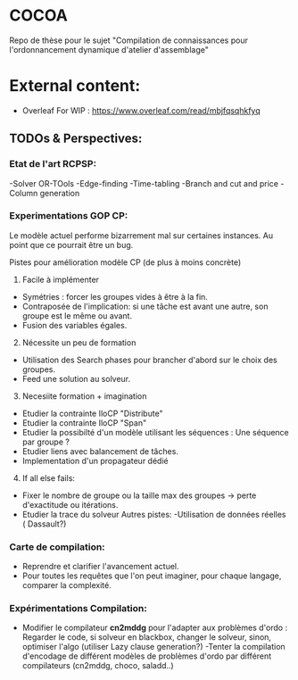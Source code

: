 # COCOA
Repo de thèse pour le sujet "Compilation de connaissances pour l'ordonnancement dynamique d'atelier d'assemblage"

# External content:
- Overleaf For WIP : https://www.overleaf.com/read/mbjfqsqhkfyq

## TODOs & Perspectives:
### Etat de l'art RCPSP: 
-Solver OR-TOols
-Edge-finding
-Time-tabling
-Branch and cut and price
-Column generation

### Experimentations GOP CP:
Le modèle actuel performe bizarrement mal sur certaines instances. Au point que ce pourrait être un bug.

Pistes pour amélioration modèle CP (de plus à moins concrète)
1. Facile à implémenter
- Symétries : forcer les groupes vides à être à la fin.
- Contraposée de l'implication: si une tâche est avant une autre, son groupe est le même ou avant.
- Fusion des variables égales.
2. Nécessite un peu de formation
- Utilisation des Search phases pour brancher d'abord sur le choix des groupes.
- Feed une solution au solveur.
3. Necesiite formation + imagination
- Etudier la contrainte IloCP "Distribute"
- Etudier la contrainte IloCP "Span"
- Etudier la possibilté d'un modèle utilisant les séquences : Une séquence par groupe ?
- Etudier liens avec balancement de tâches.
- Implementation d'un propagateur dédié
4. If all else fails:
- Fixer le nombre de groupe ou la taille max des groupes -> perte d'exactitude ou itérations.
- Etudier la trace du solveur
Autres pistes:
-Utilisation de données réelles ( Dassault?)

### Carte de compilation:
- Reprendre et clarifier l'avancement actuel.
- Pour toutes les requêtes que l'on peut imaginer, pour chaque langage, comparer la complexité.

### Expérimentations Compilation:
- Modifier le compilateur **cn2mddg** pour l'adapter aux problèmes d'ordo : Regarder le code, si solveur en blackbox, changer le solveur, sinon, optimiser l'algo (utiliser Lazy clause generation?)
-Tenter la compilation d'encodage de différent modèles de problèmes d'ordo par différent compilateurs (cn2mddg, choco, saladd..)

 

